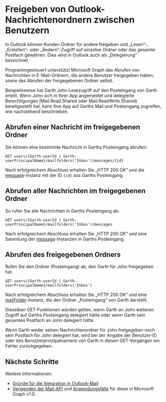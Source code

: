 # <a name="share-outlook-message-folders-between-users"></a>Freigeben von Outlook-Nachrichtenordnern zwischen Benutzern

<!-- remove similar content in other topics when ready to publish - list messages, get message, get mail folder.
These topics also have similar section - list events, get event, get calendar, list contacts, get contact, get contact folder.
-->

In Outlook können Kunden Ordner für andere freigeben und „Lesen“-, „Erstellen“- oder „Ändern“-Zugriff auf einzelne Ordner oder das gesamte Postfach gewähren. Dies wird in Outlook auch als „Delegierung“ bezeichnet.

Programmgesteuert unterstützt Microsoft Graph das Abrufen von Nachrichten in E-Mail-Ordnern, die andere Benutzer freigegeben haben, sowie das Abrufen der freigegebenen Ordner selbst.

Beispielsweise hat Garth John Lesezugriff auf den Posteingang von Garth erteilt. Wenn John sich in Ihrer App angemeldet und delegierte Berechtigungen (Mail.Read.Shared oder Mail.ReadWrite.Shared) bereitgestellt hat, kann Ihre App auf Garths Mail und Posteingang zugreifen, wie nachstehend beschrieben.

## <a name="get-a-message-in-the-shared-folder"></a>Abrufen einer Nachricht im freigegebenen Ordner

Sie können eine bestimmte Nachricht in Garths Posteingang abrufen:

<!-- { "blockType": "ignored" } -->
```http
GET users/{Garth-userId | Garth-userPrincipalName}/mailfolders('Inbox')/messages/{id}
```

Nach erfolgreichem Abschluss erhalten Sie „HTTP 200 OK“ und die [message](../api-reference/v1.0/resources/message.md)-Instanz mit der ID `{id}` aus Garths Posteingang.

## <a name="get-all-messages-in-the-shared-folder"></a>Abrufen aller Nachrichten im freigegebenen Ordner

So rufen Sie alle Nachrichten in Garths Posteingang ab:

<!-- { "blockType": "ignored" } -->
```http
GET users/{Garth-userId | Garth-userPrincipalName}/mailfolders('Inbox')/messages
```

Nach erfolgreichem Abschluss erhalten Sie „HTTP 200 OK“ und eine Sammlung der [message](../api-reference/v1.0/resources/message.md)-Instanzen in Garths Posteingang.

## <a name="get-the-shared-folder"></a>Abrufen des freigegebenen Ordners

Rufen Sie den Ordner (Posteingang) ab, den Garth für John freigegeben hat.

<!-- { "blockType": "ignored" } -->
```http
GET users/{Garth-userId | Garth-userPrincipalName}/mailfolders('Inbox')
```

Nach erfolgreichem Abschluss erhalten Sie „HTTP 200 OK“ und eine [mailFolder](../api-reference/v1.0/resources/mailfolder.md)-Instanz, die den Ordner „Posteingang“ von Garth darstellt.

Dieselben GET-Funktionen würden gelten, wenn Garth an John weiteren Zugriff auf Garths Posteingang delegiert hätte oder wenn Garth sein gesamtes Postfach an John delegiert hätte.

Wenn Garth weder seinen Nachrichtenordner für John freigegeben noch sein Postfach für John delegiert hat, wird bei der Angabe der Benutzer-ID oder des Benutzerprinzipalnamens von Garth in diesen GET-Vorgängen ein Fehler zurückgegeben. 


## <a name="next-steps"></a>Nächste Schritte

Weitere Informationen:

- [Gründe für die Integration in Outlook-Mail](outlook-mail-concept-overview.md)
- [Verwenden der Mail-API](../api-reference/v1.0/resources/mail_api_overview.md) und [Anwendungsfälle](../api-reference/v1.0/resources/mail_api_overview.md#common-use-cases) für diese in Microsoft Graph v1.0.